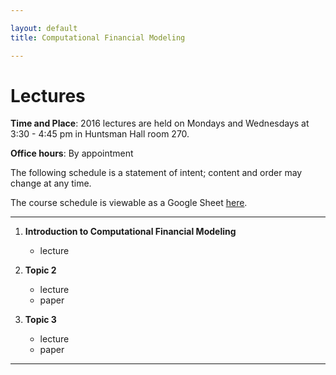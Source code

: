 ```yaml
---

layout: default
title: Computational Financial Modeling 

---
```


# Lectures

**Time and Place**: 2016 lectures are held on Mondays and Wednesdays at 3:30 - 4:45 pm in Huntsman Hall room 270.

**Office hours**: By appointment

The following schedule is a statement of intent; content and order may change at any time.

The course schedule is viewable as a Google Sheet [here](https://goo.gl/vK06bD).

---

1. **Introduction to Computational Financial Modeling** 
    - lecture

2. **Topic 2**
	- lecture
	- paper

3. **Topic 3**
	- lecture
	- paper

---

